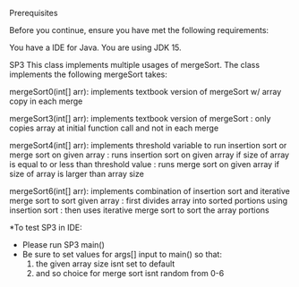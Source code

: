 Prerequisites

Before you continue, ensure you have met the following requirements:

You have a IDE for Java.
You are using JDK 15.

SP3
This class implements multiple usages of mergeSort. The class implements the following mergeSort takes:

mergeSort0(int[] arr): implements textbook version of mergeSort w/ array copy in each merge 
                  
mergeSort3(int[] arr): implements textbook version of mergeSort
		     : only copies array at initial function call and not in each merge

mergeSort4(int[] arr): implements threshold variable to run insertion sort or merge sort on given array
		     : runs insertion sort on given array if size of array is equal to or less than threshold value
		     : runs merge sort on given array if size of array is larger than array size

mergeSort6(int[] arr): implements combination of insertion sort and iterative merge sort to sort given array
		     : first divides array into sorted portions using insertion sort
		     : then uses iterative merge sort to sort the array portions

*To test SP3 in IDE:
- Please run SP3 main()
- Be sure to set values for args[] input to main() so that:
	1. the given array size isnt set to default
	2. and so choice for merge sort isnt random from 0-6
